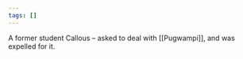 ```yaml
---
tags: []
---
```

A former student
Callous – asked to deal with [[Pugwampi]], and was expelled for it.
